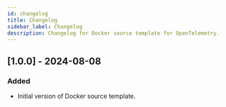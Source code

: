 ```yaml
---
id: changelog
title: Changelog
sidebar_label: Changelog
description: Changelog for Docker source template for OpenTelemetry.
---
```


## [1.0.0] - 2024-08-08

### Added
- Initial version of Docker source template.